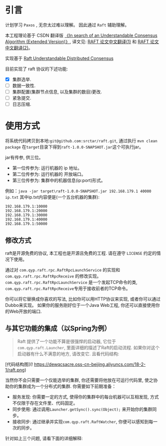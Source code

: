 # 引言

计划学习 `Paxos` , 无奈太过难以理解。 因此通过 `Raft` 辅助理解。

本工程理论基于 CSDN 翻译版 [《In search of an Understandable Consensus Algorithm (Extended Version)》](https://ramcloud.atlassian.net/wiki/download/attachments/6586375/raft.pdf), 译文见: [RAFT 论文中文翻译(1)](http://blog.csdn.net/luoyhang003/article/details/61915666) 和 [RAFT 论文中文翻译(2)](http://blog.csdn.net/luoyhang003/article/details/61915747)。

实现基于 [Raft Understandable Distributed Consensus](http://thesecretlivesofdata.com/raft/)

目前实现了 raft 协议的下述功能:

- [x] 集群选举.
- [ ] 数据一致性.
- [ ] 集群配置(集群节点信息, 以及集群的数目)更改.
- [ ] 紧急提交.
- [ ] 日志压缩. 

# 使用方式

将系统代码拷贝到本地:`git@github.com:srctar/raft.git`, 通过执行 `mvn clean package` 在`target`目录下得到`raft-1.0.0-SNAPSHOT.jar`这个可执行jar。 

jar有传参, 供三位。
 - 第一位传参为: 运行机器的 ip 地址。
 - 第二位传参为: 运行机器的 开放端口。
 - 第三位传参为: 集群中的机器信息(ip:port)形式。

 例如：`java -jar target\raft-1.0.0-SNAPSHOT.jar 192.168.179.1 40000 ip.txt`
 其中ip.txt内容便是(一个五台机器的集群):
 ```
192.168.179.1:10000
192.168.179.1:20000
192.168.179.1:30000
192.168.179.1:40000
192.168.179.1:50000
 ```

 ## 修改方式

 raft是开源免费的协议, 本工程也是开源且免费的工程. 请在遵守 `LICENSE`  约定的情况下使用。

 通过对 `com.qyp.raft.rpc.RaftRpcLaunchService` 的实现和 `com.qyp.raft.rpc.RaftRpcReceive` 的修改实现。
 `com.qyp.raft.rpc.RaftRpcLaunchService` 是一个发起TCP命令的类, `com.qyp.raft.rpc.RaftRpcReceive`专用于接收前者的TCP命令。

 你可以将它替换成你喜欢的写法, 比如你可以用HTTP协议来实现, 或者你可以通过Dubbo来实现。 如果你的服务刚好位于一个Java Web工程, 你还可以直接使用你的Web开放的端口.
 
 ## 与其它功能的集成（以Spring为例）
 
 > Raft 提供了一个功能不算是很强悍的启动器, 它位于 `com.qyp.raft.Launcher`, 里面详细的描述了Raft的启动流程. 如果你对这个启动器有什么不满意的地方, 请改变它.
 > 且看代码结构:
 
[代码结构图](!
https://dewqcsacre.oss-cn-beijing.aliyuncs.com/18-2-1/raft.png)
 
 当然你不会只需要一个仅能选举的集群, 你还需要将他放在可运行代码里, 使之协助你的集群成为一个分布式的集群. 你需要如下前期准备：
 
  - 服务发现: 你需要一定的方式, 使得你的集群中的每台机器可以互相发现, 方式不仅限于存在文件里、代码固定。
  - 同步使用: 通过调用`Launcher.getSync().sync(Object);` 来开始你的集群同步。
  - 接收同步: 通过继承并实现`com.qyp.raft.RaftWatcher`, 你便可以感知到每一次的同步。
  
 针对如上三个问题, 请看下面的详细解释:
 